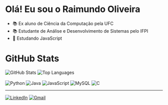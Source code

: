 # Olá! Eu sou o Raimundo Oliveira

- 📚 Ex aluno de Ciência da Computação pela UFC
- 📚 Estudante de Análise e Desenvolvimento de Sistemas pelo IFPI
- 📖 Estudando JavaScript

<html lang="en">
<head>
    <meta charset="UTF-8">
    <meta name="viewport" content="width=device-width, initial-scale=1.0">
    <link rel="stylesheet" href="https://github-readme-stats.vercel.app/api/css/github-markdown.css">
</head>
<body>
    <h1>GitHub Stats</h1>
    <img src="https://github-readme-stats.vercel.app/api?username=raimundo-oliveira&show_icons=true&theme=dark" alt="GitHub Stats">
    <img src="https://github-readme-stats.vercel.app/api/top-langs/?username=raimundo-oliveira&layout=compact&theme=dark" alt="Top Languages">
    <div style="display: inline_block"><br>
   <img src="https://img.shields.io/badge/Python-3776AB?style=for-the-badge&logo=python&logoColor=white" alt="Python">
        <img src="https://img.shields.io/badge/Java-007396?style=for-the-badge&logo=java&logoColor=white" alt="Java">
        <img src="https://img.shields.io/badge/JavaScript-F7DF1E?style=for-the-badge&logo=javascript&logoColor=black" alt="JavaScript">
        <img src="https://img.shields.io/badge/MySQL-4479A1?style=for-the-badge&logo=mysql&logoColor=white" alt="MySQL">
        <img src="https://img.shields.io/badge/C-A8B9CC?style=for-the-badge&logo=c&logoColor=white" alt="C">
    </div>
<hr>
<div style="display: inline_block">
    <a href="www.linkedin.com/in/raimundo-oliveira1"><img src="https://img.shields.io/badge/LinkedIn-0077B5?style=for-the-badge&logo=linkedin&logoColor=white" alt="LinkedIn"></a>
    <a href="mailto:raimundo2014721@gmail.com"><img src="https://img.shields.io/badge/Gmail-D14836?style=for-the-badge&logo=gmail&logoColor=white" alt="Gmail"></a>
    </div>
</body>
</html>
